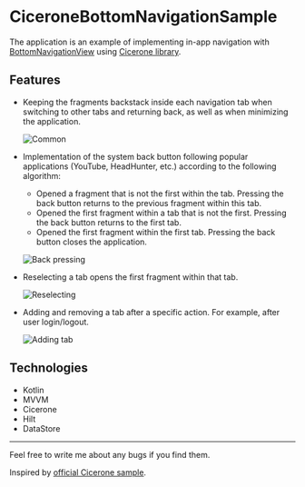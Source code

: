 # CiceroneBottomNavigationSample

The application is an example of implementing in-app navigation with [BottomNavigationView](https://developer.android.com/reference/com/google/android/material/bottomnavigation/BottomNavigationView) using [Cicerone library](https://github.com/terrakok/Cicerone).

## Features
  * Keeping the fragments backstack inside each navigation tab when switching to other tabs and returning back, as well as when minimizing the application.
  
    ![Common](https://user-images.githubusercontent.com/62345510/216829561-e9633c8b-1eb6-472c-a7c0-b09250b31bd7.gif)
  * Implementation of the system back button following popular applications (YouTube, HeadHunter, etc.) according to the following algorithm:
    * Opened a fragment that is not the first within the tab. Pressing the back button returns to the previous fragment within this tab.
    * Opened the first fragment within a tab that is not the first. Pressing the back button returns to the first tab.
    * Opened the first fragment within the first tab. Pressing the back button closes the application.
    
    ![Back pressing](https://user-images.githubusercontent.com/62345510/216829589-28374ad7-ccba-4b5f-a138-c5b3906fbe0a.gif)
  * Reselecting a tab opens the first fragment within that tab.
  
    ![Reselecting](https://user-images.githubusercontent.com/62345510/216829598-e19a02f1-3121-49b3-b8fc-580d6983d3fe.gif)
  * Adding and removing a tab after a specific action. For example, after user login/logout.
  
    ![Adding tab](https://user-images.githubusercontent.com/62345510/216829606-2fa41522-ab54-4bc7-9ff8-1a71276aedb8.gif)

## Technologies
  * Kotlin
  * MVVM
  * Cicerone
  * Hilt
  * DataStore

---  
Feel free to write me about any bugs if you find them.

Inspired by [official Cicerone sample](https://github.com/terrakok/Cicerone/tree/master/sample).
